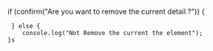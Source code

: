 if (confirm("Are you want to remove the current detail ?")) {

     } else {
        console.log("Not Remove the current the element");
    }s